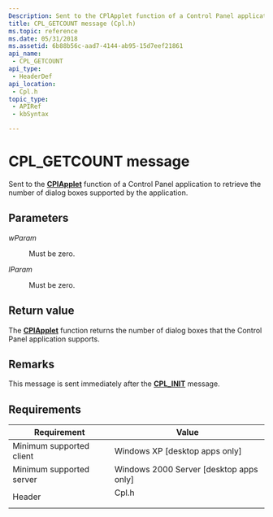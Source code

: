 ```yaml
---
Description: Sent to the CPlApplet function of a Control Panel application to retrieve the number of dialog boxes supported by the application.
title: CPL_GETCOUNT message (Cpl.h)
ms.topic: reference
ms.date: 05/31/2018
ms.assetid: 6b88b56c-aad7-4144-ab95-15d7eef21861
api_name: 
 - CPL_GETCOUNT
api_type: 
 - HeaderDef
api_location: 
 - Cpl.h
topic_type: 
 - APIRef
 - kbSyntax

---
```


# CPL\_GETCOUNT message

Sent to the [**CPlApplet**](/windows/win32/api/cpl/nc-cpl-applet_proc) function of a Control Panel application to retrieve the number of dialog boxes supported by the application.

## Parameters

<dl> <dt>

*wParam* 
</dt> <dd>Must be zero.</dd> <dt>

*lParam* 
</dt> <dd>Must be zero.</dd> </dl>

## Return value

The [**CPlApplet**](/windows/win32/api/cpl/nc-cpl-applet_proc) function returns the number of dialog boxes that the Control Panel application supports.

## Remarks

This message is sent immediately after the [**CPL\_INIT**](cpl-init.md) message.

## Requirements



| Requirement | Value |
|-------------------------------------|----------------------------------------------------------------------------------|
| Minimum supported client<br/> | Windows XP \[desktop apps only\]<br/>                                      |
| Minimum supported server<br/> | Windows 2000 Server \[desktop apps only\]<br/>                             |
| Header<br/>                   | <dl> <dt>Cpl.h</dt> </dl> |



 

 
